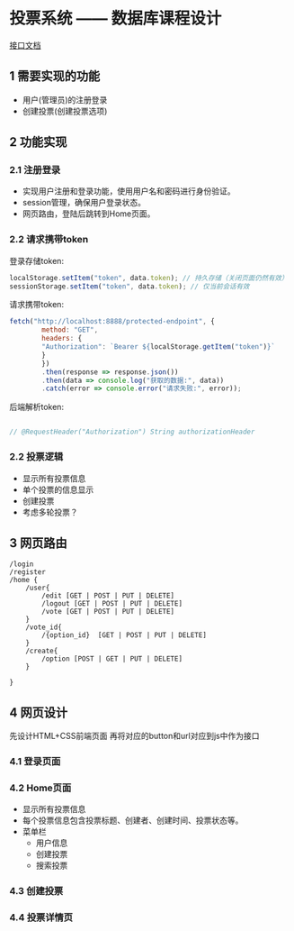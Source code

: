 # 投票系统 —— 数据库课程设计

[接口文档](http://localhost:8888/swagger-ui/index.html)
## 1 需要实现的功能
+ 用户(管理员)的注册登录
+ 创建投票(创建投票选项)

## 2 功能实现
### 2.1 注册登录
+ 实现用户注册和登录功能，使用用户名和密码进行身份验证。
+ session管理，确保用户登录状态。
+ 网页路由，登陆后跳转到Home页面。

### 2.2 请求携带token

登录存储token:
```js
localStorage.setItem("token", data.token); // 持久存储（关闭页面仍然有效）
sessionStorage.setItem("token", data.token); // 仅当前会话有效
```

请求携带token:
```js
fetch("http://localhost:8888/protected-endpoint", {
        method: "GET",
        headers: {
        "Authorization": `Bearer ${localStorage.getItem("token")}`
        }
        })
        .then(response => response.json())
        .then(data => console.log("获取的数据:", data))
        .catch(error => console.error("请求失败:", error));

```

后端解析token:

```java

// @RequestHeader("Authorization") String authorizationHeader

```

### 2.2 投票逻辑

+ 显示所有投票信息
+ 单个投票的信息显示
+ 创建投票
+ 考虑多轮投票？

## 3 网页路由

``` 
/login
/register
/home {
    /user{
        /edit [GET | POST | PUT | DELETE]
        /logout [GET | POST | PUT | DELETE]
        /vote [GET | POST | PUT | DELETE]
    }
    /vote_id{
        /{option_id}  [GET | POST | PUT | DELETE]  
    }
    /create{
        /option [POST | GET | PUT | DELETE]  
    }   
    
} 
```

## 4 网页设计

先设计HTML+CSS前端页面 再将对应的button和url对应到js中作为接口

### 4.1 登录页面

### 4.2 Home页面

+ 显示所有投票信息
+ 每个投票信息包含投票标题、创建者、创建时间、投票状态等。
+ 菜单栏
  + 用户信息
  + 创建投票
  + 搜索投票

### 4.3 创建投票

### 4.4 投票详情页
